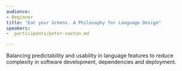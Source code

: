 ```yaml
---
audience:
- Beginner
title: "Eat your Greens. A Philosophy for Language Design"
speakers:
- _participants/peter-saxton.md

---
```

Balancing predictability and usability in language features to reduce complexity in software development, dependencies and deployment.